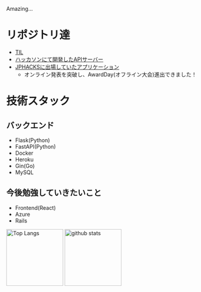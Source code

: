 Amazing...

# リポジトリ達

- [TIL](https://github.com/Techondorius/Today_I_learned)
- [ハッカソンにて開発したAPIサーバー](https://github.com/Techondorius/team22_server)
- [JPHACKSに出場していたアプリケーション](https://github.com/tokyo-azisai-paradise/poker-mahjong-calculation)
  - オンライン発表を突破し、AwardDay(オフライン大会)進出できました！

# 技術スタック
## バックエンド
- Flask(Python)
- FastAPI(Python)
- Docker
- Heroku
- Gin(Go)
- MySQL

## 今後勉強していきたいこと
- Frontend(React)
- Azure
- Rails


<p align="left">
  <img alt="Top Langs" height="150px" src="https://github-readme-stats.vercel.app/api/top-langs/?username=Techondorius&layout=compact&show_icons=true&theme=onedark" />
  <img alt="github stats" height="150px" src="https://github-readme-stats.vercel.app/api?username=Techondorius&theme=onedark&show_icons=ture" />
</p>
